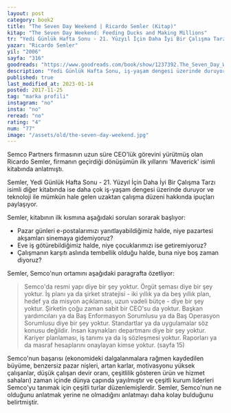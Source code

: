 ```yaml
---
layout: post  
category: book2  
title: "The Seven Day Weekend | Ricardo Semler (Kitap)"  
kitap: "The Seven Day Weekend: Feeding Ducks and Making Millions"  
tr: "Yedi Günlük Hafta Sonu - 21. Yüzyıl İçin Daha İyi Bir Çalışma Tarzı"  
yazar: "Ricardo Semler"  
yil: "2006"  
sayfa: "316"  
goodreads: "https://www.goodreads.com/book/show/1237392.The_Seven_Day_Weekend"
description: "Yedi Günlük Hafta Sonu, iş-yaşam dengesi üzerinde duruyor ve teknoloji ile mümkün hale gelen uzaktan çalışma düzeni hakkında ipuçları paylaşıyor."
published: true
last_modified_at: 2023-01-14
posted: 2017-11-25
tag: "marka profili"
instagram: "no"
insta: "no"
reread: "no"
rating: "4"
num: "77"
image: "/assets/old/the-seven-day-weekend.jpg"
---
```


Semco Partners firmasının uzun süre CEO'lük görevini yürütmüş olan Ricardo Semler, firmanın geçirdiği dönüşümün ilk yıllarını 'Maverick' isimli kitabında anlatmıştı.   
  
Semler, Yedi Günlük Hafta Sonu - 21. Yüzyıl İçin Daha İyi Bir Çalışma Tarzı isimli diğer kitabında ise daha çok iş-yaşam dengesi üzerinde duruyor ve teknoloji ile mümkün hale gelen uzaktan çalışma düzeni hakkında ipuçları paylaşıyor.  
  
Semler, kitabının ilk kısmına aşağıdaki soruları sorarak başlıyor:  
  
- Pazar günleri e-postalarımızı yanıtlayabildiğimiz halde, niye pazartesi akşamları sinemaya gidemiyoruz?  
- Eve iş götürebildiğimiz halde, niye çocuklarımızı ise getiremiyoruz?  
- Çalışmanın karşıtı aslında tembellik olduğu halde, buna niye boş zaman diyoruz?  
  
Semler, Semco'nun ortamını aşağıdaki paragrafta özetliyor:  
  
> Semco'da resmi yapı diye bir şey yoktur. Örgüt şeması diye bir şey yoktur. İş planı ya da şirket stratejisi - iki yıllık ya da beş yıllık plan, hedef ya da misyon açıklaması, uzun vadeli bütçe - diye bir şey yoktur. Şirketin çoğu zaman sabit bir CEO'su da yoktur. Başkan yardımcıları ya da Baş Enformasyon Sorumlusu ya da Baş Operasyon Sorumlusu diye bir şey yoktur. Standartlar ya da uygulamalar söz konusu değildir. İnsan kaynakları departmanı diye bir şey yoktur. Kariyer planlaması, iş tanımı ya da iş sözleşmesi yoktur. Raporları ya da masraf hesaplarını onaylayan kimse yoktur. (sayfa 15)  
  
Semco'nun başarısı (ekonomideki dalgalanmalara rağmen kaydedilen büyüme, benzersiz pazar nişleri, artan karlar, motivasyonu yüksek çalışanlar, düşük çalışan devir oranı, çeşitlilik gösteren ürün ve hizmet sahaları) zaman içinde dünya çapında yayılmıştır ve çeşitli kurum liderleri Semco'yu tanımak için çeşitli turlar düzenlemişlerdir. Semler, Semco'nun ne olduğunu anlatmak yerine ne olmadığını anlatmayı daha kolay bulduğunu belirtmiştir.  
